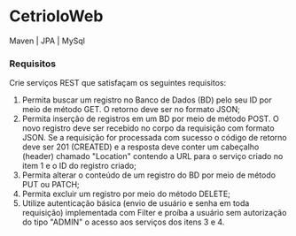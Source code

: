 # CetrioloWeb

Maven | JPA | MySql

### Requisitos

Crie serviços REST que satisfaçam os seguintes requisitos:
1. Permita buscar um registro no Banco de Dados (BD) pelo seu ID por meio de método GET. O retorno deve ser no formato JSON;
2. Permita inserção de registros em um BD por meio de método POST. O novo registro deve ser recebido no corpo da requisição com formato JSON. Se a requisição for processada com sucesso o código de retorno deve ser 201 (CREATED) e a resposta deve conter um cabeçalho (header) chamado "Location" contendo a URL para o serviço criado no item 1 e o ID do registro criado;
3. Permita alterar o conteúdo de um registro do BD por meio de método PUT ou PATCH;
4. Permita excluir um registro por meio do método DELETE;
5. Utilize autenticação básica (envio de usuário e senha em toda requisição) implementada com Filter e proíba a usuário sem autorização do tipo "ADMIN" o acesso aos serviços dos itens 3 e 4.
